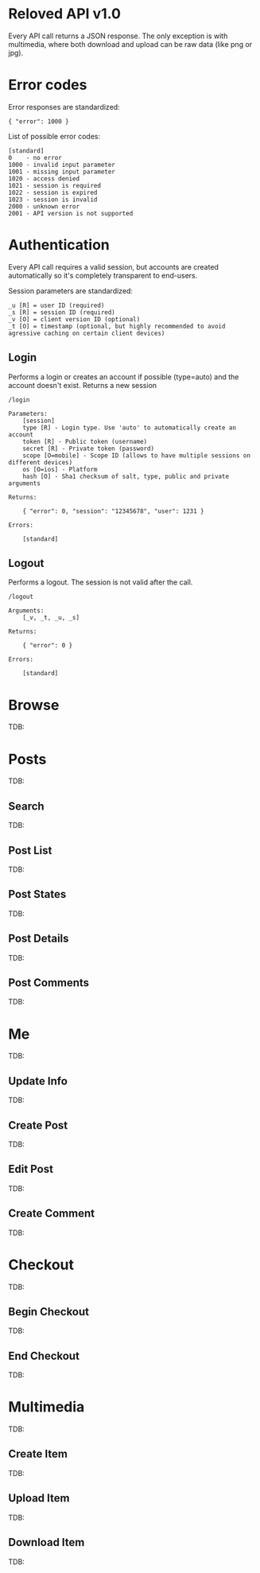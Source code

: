 Reloved API v1.0
=======

Every API call returns a JSON response. The only exception is with multimedia, where both download and upload can be raw data (like png or jpg).

# Error codes

Error responses are standardized:

	{ "error": 1000 }

List of possible error codes:

	[standard]
    0    - no error
    1000 - invalid input parameter
    1001 - missing input parameter
    1020 - access denied
    1021 - session is required
    1022 - session is expired
    1023 - session is invalid
    2000 - unknown error
    2001 - API version is not supported

# Authentication

Every API call requires a valid session, but accounts are created automatically so it's completely transparent to end-users.

Session parameters are standardized:

	_u [R] = user ID (required)
	_s [R] = session ID (required)
	_v [O] = client version ID (optional)
	_t [O] = timestamp (optional, but highly recommended to avoid agressive caching on certain client devices)

## Login

Performs a login or creates an account if possible (type=auto) and the account doesn't exist. Returns a new session

	/login
    
    Parameters:
        [session]
        type [R] - Login type. Use 'auto' to automatically create an account
        token [R] - Public token (username)
        secret [R] - Private token (password)
        scope [O=mobile] - Scope ID (allows to have multiple sessions on different devices)
        os [O=ios] - Platform
        hash [O] - Sha1 checksum of salt, type, public and private arguments
    
    Returns:
    
        { "error": 0, "session": "12345678", "user": 1231 }
    
    Errors:
    
        [standard]

## Logout

Performs a logout. The session is not valid after the call.

	/logout
    
    Arguments:
        [_v, _t, _u, _s]
    
    Returns:
    
        { "error": 0 }
    
    Errors:
    
        [standard]

# Browse

TDB:

# Posts

TDB:

## Search

TDB:

## Post List

TDB:

## Post States

TDB: 

## Post Details

TDB:

## Post Comments

TDB:

# Me

TDB:

## Update Info

TDB:

## Create Post

TDB:

## Edit Post

TDB:

## Create Comment

TDB:

# Checkout

TDB:

## Begin Checkout

TDB:

## End Checkout

TDB: 

# Multimedia

TDB:

## Create Item

TDB:

## Upload Item

TDB: 

## Download Item

TDB:

